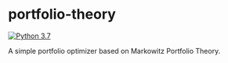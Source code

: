 # portfolio-theory
[![Python 3.7](https://img.shields.io/badge/python-3.7-blue.svg)](https://www.python.org/downloads/release/python-370/)

A simple portfolio optimizer based on Markowitz Portfolio Theory.
